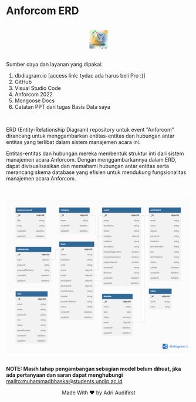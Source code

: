 # Anforcom ERD
<br>

<div  align="center">
  <img src="https://github.com/hanyaseorangpelajar/anforcom-erd/blob/main/images/anforcom23.jpg" width="10%" height="auto">
</div>
<br>

Sumber daya dan layanan yang dipakai:
<ol>
  <li>dbdiagram.io [access link: tydac ada harus beli Pro :)]</li>
  <li>GitHub</li>
  <li>Visual Studio Code</li>
  <li>Anforcom 2022</li>
  <li>Mongoose Docs</li>
  <li>Catatan PPT dan tugas Basis Data saya</li>
</ol>
<br>

ERD (Entity-Relationship Diagram) repository untuk event "Anforcom" dirancang untuk menggambarkan entitas-entitas dan hubungan antar entitas yang terlibat dalam sistem manajemen acara ini.
<br>

Entitas-entitas dan hubungan mereka membentuk struktur inti dari sistem manajemen acara Anforcom. Dengan menggambarkannya dalam ERD, dapat divisualisasikan dan memahami hubungan antar entitas serta merancang skema database yang efisien untuk mendukung fungsionalitas manajemen acara Anforcom.</p>
<br>

<div align="center">
  <img src="https://github.com/hanyaseorangpelajar/anforcom-erd/blob/main/images/erd.png">
</div>
<br>

**NOTE: Masih tahap pengambangan sebagian model belum dibuat, jika ada pertanyaan dan saran dapat menghubungi** <mailto:muhammadbhaska@students.undip.ac.id>
<div align="center">
  <footer>
    <p>Made With &#x2764; by Adri Audifirst</p>
  </footer>
</div>
